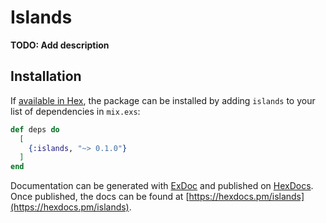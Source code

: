 # Islands

**TODO: Add description**

## Installation

If [available in Hex](https://hex.pm/docs/publish), the package can be installed
by adding `islands` to your list of dependencies in `mix.exs`:

```elixir
def deps do
  [
    {:islands, "~> 0.1.0"}
  ]
end
```

Documentation can be generated with [ExDoc](https://github.com/elixir-lang/ex_doc)
and published on [HexDocs](https://hexdocs.pm). Once published, the docs can
be found at [https://hexdocs.pm/islands](https://hexdocs.pm/islands).

